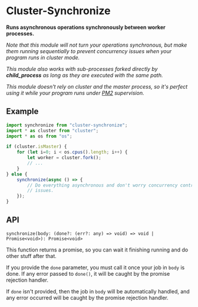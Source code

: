 # Cluster-Synchronize

**Runs asynchronous operations synchronously between worker processes.**

*Note that this module will not turn your operations synchronous, but make them*
*running sequentially to prevent concurrency issues when your program runs in*
*cluster mode.*

*This module also works with sub-processes forked directly by **child_process***
*as long as they are executed with the same path.*

*This module doesn't rely on cluster and the master process, so it's perfect*
*using it while your program runs under [PM2](https://github.com) supervision.*

## Example

```javascript
import synchronize from "cluster-synchronize";
import * as cluster from "cluster";
import * as os from "os";

if (cluster.isMaster) {
    for (let i=0; i < os.cpus().length; i++) {
        let worker = cluster.fork();
        // ...
    }
} else {
    synchronize(async () => {
        // Do everything asynchronous and don't worry concurrency control
        // issues.
    });
}
```

## API

`synchronize(body: (done?: (err?: any) => void) => void | Promise<void>): Promise<void>`

This function returns a promise, so you can wait it finishing running and do 
other stuff after that.

If you provide the `done` parameter, you must call it once your job in `body` is
done. If any error passed to `done()`, it will be caught by the promise 
rejection handler.

If `done` isn't provided, then the job in `body` will be automatically handled, 
and any error occurred will be caught by the promise rejection handler.